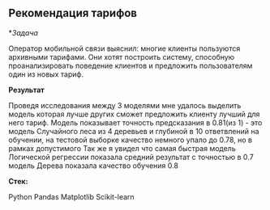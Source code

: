 ## Рекомендация тарифов

**Задача*


Оператор мобильной связи выяснил: многие клиенты пользуются архивными тарифами. Они хотят построить систему, способную проанализировать поведение клиентов и предложить пользователям один из новых тариф.

**Результат**

Проведя исследования между 3 моделями мне удалось выделить модель которая лучше других сможет предложить клиенту лучший для него тариф. Модель показывает точность предсказания в 0.81(из 1) - это модель Случайного леса из 4 деревьев и глубиной в 10 ответвлений на обучении, на тестовой выборке качество немного упало до 0.78, но в рамках допустимого
Так же я увидел что самая быстрая модель Логической регрессии показала средний результат с точностью в 0.7
модель Дерева показала качество обучения 0.8

**Стек:**

Python
Pandas
Matplotlib
Scikit-learn